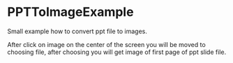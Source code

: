 # PPTToImageExample
Small example how to convert ppt file to images.

After click on image on the center of the screen you will be moved to choosing file, after choosing you will get image of first page of ppt slide file.
